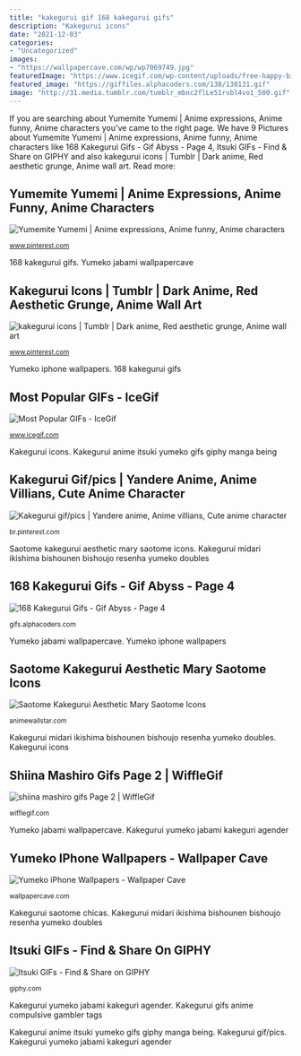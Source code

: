 ```yaml
---
title: "kakegurui gif 168 kakegurui gifs"
description: "Kakegurui icons"
date: "2021-12-03"
categories:
- "Uncategorized"
images:
- "https://wallpapercave.com/wp/wp7069749.jpg"
featuredImage: "https://www.icegif.com/wp-content/uploads/free-happy-birthday-icegif-2.gif"
featured_image: "https://giffiles.alphacoders.com/138/138131.gif"
image: "http://31.media.tumblr.com/tumblr_mbnc2flLe51rvbl4vo1_500.gif"
---
```


If you are searching about Yumemite Yumemi | Anime expressions, Anime funny, Anime characters you've came to the right page. We have 9 Pictures about Yumemite Yumemi | Anime expressions, Anime funny, Anime characters like 168 Kakegurui Gifs - Gif Abyss - Page 4, Itsuki GIFs - Find &amp; Share on GIPHY and also kakegurui icons | Tumblr | Dark anime, Red aesthetic grunge, Anime wall art. Read more:

## Yumemite Yumemi | Anime Expressions, Anime Funny, Anime Characters

![Yumemite Yumemi | Anime expressions, Anime funny, Anime characters](https://i.pinimg.com/736x/71/06/9d/71069dddf690bf4683c1cf4cdb3b22cc.jpg "Shiina mashiro gifs page 2")

<small>www.pinterest.com</small>

168 kakegurui gifs. Yumeko jabami wallpapercave

## Kakegurui Icons | Tumblr | Dark Anime, Red Aesthetic Grunge, Anime Wall Art

![kakegurui icons | Tumblr | Dark anime, Red aesthetic grunge, Anime wall art](https://i.pinimg.com/736x/b2/d6/b5/b2d6b52b6b5e9e42dd07ebfdf23c22f4.jpg "Kakegurui icons")

<small>www.pinterest.com</small>

Yumeko iphone wallpapers. 168 kakegurui gifs

## Most Popular GIFs - IceGif

![Most Popular GIFs - IceGif](https://www.icegif.com/wp-content/uploads/free-happy-birthday-icegif-2.gif "Kakegurui yumeko jabami kakeguri agender")

<small>www.icegif.com</small>

Kakegurui icons. Kakegurui anime itsuki yumeko gifs giphy manga being

## Kakegurui Gif/pics | Yandere Anime, Anime Villians, Cute Anime Character

![Kakegurui gif/pics | Yandere anime, Anime villians, Cute anime character](https://i.pinimg.com/736x/ad/4b/a0/ad4ba0ad05bd00462f048d47752aa4b9.jpg "Shiina mashiro gifs page 2")

<small>br.pinterest.com</small>

Saotome kakegurui aesthetic mary saotome icons. Kakegurui midari ikishima bishounen bishoujo resenha yumeko doubles

## 168 Kakegurui Gifs - Gif Abyss - Page 4

![168 Kakegurui Gifs - Gif Abyss - Page 4](https://giffiles.alphacoders.com/138/138131.gif "Yumemi yumemite kakegurui yumeko")

<small>gifs.alphacoders.com</small>

Yumeko jabami wallpapercave. Yumeko iphone wallpapers

## Saotome Kakegurui Aesthetic Mary Saotome Icons

![Saotome Kakegurui Aesthetic Mary Saotome Icons](https://i.pinimg.com/originals/cf/5a/b7/cf5ab79c9c2bceed599a5b59f692f6d9.jpg "Saotome kakegurui aesthetic mary saotome icons")

<small>animewallstar.com</small>

Kakegurui midari ikishima bishounen bishoujo resenha yumeko doubles. Kakegurui icons

## Shiina Mashiro Gifs Page 2 | WiffleGif

![shiina mashiro gifs Page 2 | WiffleGif](http://31.media.tumblr.com/tumblr_mbnc2flLe51rvbl4vo1_500.gif "Kakegurui yumeko jabami kakeguri agender")

<small>wifflegif.com</small>

Yumeko jabami wallpapercave. Kakegurui yumeko jabami kakeguri agender

## Yumeko IPhone Wallpapers - Wallpaper Cave

![Yumeko iPhone Wallpapers - Wallpaper Cave](https://wallpapercave.com/wp/wp7069749.jpg "Kakegurui anime itsuki yumeko gifs giphy manga being")

<small>wallpapercave.com</small>

Kakegurui saotome chicas. Kakegurui midari ikishima bishounen bishoujo resenha yumeko doubles

## Itsuki GIFs - Find &amp; Share On GIPHY

![Itsuki GIFs - Find &amp; Share on GIPHY](https://media.giphy.com/media/M3Edezj31oGty/giphy.gif "Yumemite yumemi")

<small>giphy.com</small>

Kakegurui yumeko jabami kakeguri agender. Kakegurui gifs anime compulsive gambler tags

Kakegurui anime itsuki yumeko gifs giphy manga being. Kakegurui gif/pics. Kakegurui yumeko jabami kakeguri agender

